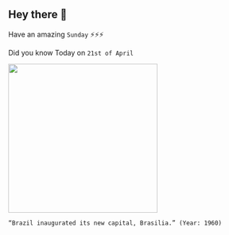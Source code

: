 ## Hey there 👋
Have an amazing `Sunday` ⚡⚡⚡

Did you know Today on `21st of April`
 
 [<img src="https://i.pinimg.com/originals/9c/12/57/9c1257045586fd5cdc0ff1d39127d6d7.jpg" width="300" />](https://en.wikipedia.org/wiki/History_of_Bras%C3%ADlia#:~:text=Bras%C3%ADlia%20was%20built%20in%2041,was%20the%20capital%20of%20Brazil.) 
 ```
“Brazil inaugurated its new capital, Brasilia.” (Year: 1960)
```
